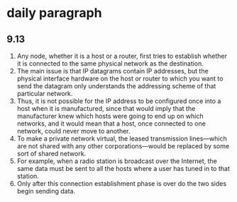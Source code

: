 # daily paragraph
## 9.13
1. Any node, whether it is a host or a router, first tries to establish whether it is connected to the same physical network as the destination. 
2. The main issue is that IP datagrams contain IP addresses, but the physical interface hardware on the host or router to which you want to send the datagram only understands the addressing scheme of that particular network.
3.  Thus, it is not possible for the IP address to be configured once into a host when it is manufactured, since that would imply that the manufacturer knew which hosts were going to end up on which networks, and it would mean that a host, once connected to one network, could never move to another.
4.   To make a private network virtual, the leased transmission lines—which are not shared with any other corporations—would be replaced by some sort of shared network.
5.   For example, when a radio station is broadcast over the Internet, the same data must be sent to all the hosts where a user has tuned in to that station.
6. Only after this connection establishment phase is over do the two sides begin sending data.
